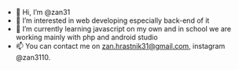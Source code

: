 - 👋 Hi, I’m @zan31
- 👀 I’m interested in web developing especially back-end of it
- 🌱 I’m currently learning javascript on my own and in school we are working mainly with php and android studio
- 📫 You can contact me on zan.hrastnik31@gmail.com, instagram @zan3110.
